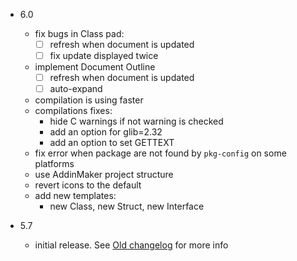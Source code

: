 * 6.0
  - fix bugs in Class pad: 
    - [ ] refresh when document is updated 
    - [ ] fix update displayed twice
  - implement Document Outline
    - [ ] refresh when document is updated 
    - [ ] auto-expand
  - compilation is using faster
  - compilations fixes: 
    - hide C warnings if not warning is checked 
    - add an option for glib=2.32
    - add an option to set GETTEXT   
  - fix error when package are not found by `pkg-config` on some platforms
  - use AddinMaker project structure
  - revert icons to the default
  - add new templates: 
    - new Class, new Struct, new Interface 

* 5.7 
  - initial release. See [Old changelog](ChangeLog) for more info